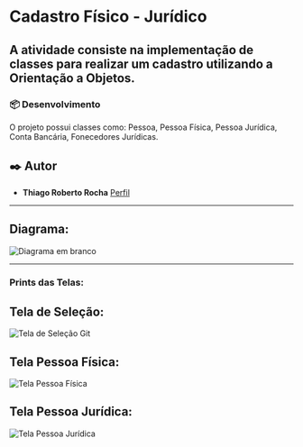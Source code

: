 # Cadastro Físico - Jurídico

A atividade consiste na implementação de classes para realizar um cadastro utilizando a Orientação a Objetos.
---

### 📦 Desenvolvimento

O projeto possui classes como: Pessoa, Pessoa Física, Pessoa Jurídica, Conta Bancária, Fonecedores Jurídicas.

## ✒️ Autor

* **Thiago Roberto Rocha**  [Perfil](https://github.com/Thirbt)
---

## Diagrama:

![Diagrama em branco](https://user-images.githubusercontent.com/99846479/166256922-1648691e-d5b7-4883-bce8-eaeae888ed6f.png)

---

### Prints das Telas:

## Tela de Seleção:

![Tela de Seleção Git](https://user-images.githubusercontent.com/99846479/166175305-5a04089a-3ec9-416e-bc47-1b2f38bc2930.png)

## Tela Pessoa Física:

![Tela Pessoa Física](https://user-images.githubusercontent.com/99846479/166175313-d57d11c0-8c36-43de-9320-7cfa5798caec.png)

## Tela Pessoa Jurídica:

![Tela Pessoa Jurídica](https://user-images.githubusercontent.com/99846479/166175325-2c1f5c28-f568-41a8-bc99-fa9b779bdb02.png)

